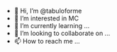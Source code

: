 - 👋 Hi, I’m @tabuloforme
- 👀 I’m interested in MC
- 🌱 I’m currently learning ...
- 💞️ I’m looking to collaborate on ...
- 📫 How to reach me ...

<!---
tabuloforme/tabuloforme is a ✨ special ✨ repository because its `README.md` (this file) appears on your GitHub profile.
You can click the Preview link to take a look at your changes.
--->
